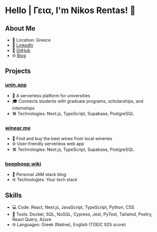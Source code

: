 # Hello | Γεια, I'm Nikos Rentas! 👋

## About Me
- 📍 Location: Greece
- 💼 [LinkedIn](https://linkedin.com/in/nikos-rentas/)
- 🐙 [GitHub](https://github.com/nksrentas)
- 🌐 [Blog](https://beepboop.wiki/)

## Projects
### [unin.app](https://unin.app)
- 🚀 A serverless platform for universities
- 🎓 Connects students with graduate programs, scholarships, and internships
- 🛠️ Technologies: Next.js, TypeScript, Supabase, PostgreSQL

### [winear.me](https://winear.me)
- 🍷 Find and buy the best wines from local wineries
- 🌐 User-friendly serverless web app
- 🛠️ Technologies: Next.js, TypeScript, Supabase, PostgreSQL

### [beepboop.wiki](https://beepboop.wiki)
- 📖 Personal JAM stack blog
- 🌐 Technologies: Your tech stack

## Skills
- 💻 Code: React, Next.js, JavaScript, TypeScript, Python, CSS
- 🧰 Tools: Docker, SQL, NoSQL, Cypress, Jest, PyTest, Tailwind, Poetry, React Query, Azure
- 🌐 Languages: Greek (Native), English (TOEIC 925 score)
